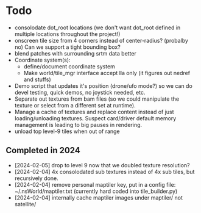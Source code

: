 # Todo

* consolodate dot_root locations (we don't want dot_root defined in multiple
  locations throughout the project!)
* onscreen tile size from 4 corners instead of center-radius? (probalby no)  Can
  we support a tight bounding box?
* blend patches with surrounding srtm data better
* Coordinate system(s):
  * define/document coordinate system
  * Make world/tile_mgr interface accept lla only (it figures out nedref and
    stuffs)
* Demo script that updates it's position (drone/ufo mode?) so we can do devel
  testing, quick demos, no joystick needed, etc.
* Separate out textures from bam files (so we could manipulate the texture or
  select from a different set at runtime).
* Manage a cache of textures and replace content instead of just
  loading/unloading textures.  Suspect card/driver default memory management is
  leading to big pauses in rendering.
* unload top level-9 tiles when out of range

## Completed in 2024

* [2024-02-05] drop to level 9 now that we doubled texture resolution?
* [2024-02-04] 4x consolodated sub textures instead of 4x sub tiles, but
  recursively done.
* [2024-02-04] remove personal maptiler key, put in a config file:
  ~/.nsWorld/maptiler.txt (currently hard coded into tile_builder.py)
* [2024-02-04] internally cache maptiler images under maptiler/ not satellite/
